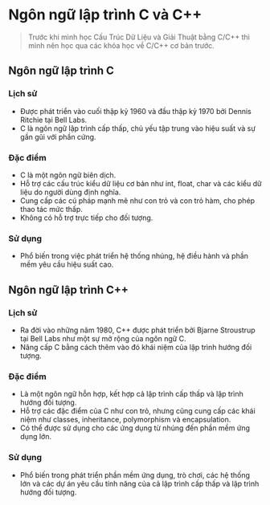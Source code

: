 # Ngôn ngữ lập trình C và C++

>Trước khi mình học Cấu Trúc Dữ Liệu và Giải Thuật bằng C/C++ thì mình nên học qua các khóa học về C/C++ cơ bản trước.

## Ngôn ngữ lập trình C

### Lịch sử
- Được phát triển vào cuối thập kỷ 1960 và đầu thập kỷ 1970 bởi Dennis Ritchie tại Bell Labs.
- C là ngôn ngữ lập trình cấp thấp, chủ yếu tập trung vào hiệu suất và sự gần gũi với phần cứng.

### Đặc điểm
- C là một ngôn ngữ biên dịch.
- Hỗ trợ các cấu trúc kiểu dữ liệu cơ bản như int, float, char và các kiểu dữ liệu do người dùng định nghĩa.
- Cung cấp các cú pháp mạnh mẽ như con trỏ và con trỏ hàm, cho phép thao tác mức thấp.
- Không có hỗ trợ trực tiếp cho đối tượng.

### Sử dụng
- Phổ biến trong việc phát triển hệ thống nhúng, hệ điều hành và phần mềm yêu cầu hiệu suất cao.

## Ngôn ngữ lập trình C++

### Lịch sử
- Ra đời vào những năm 1980, C++ được phát triển bởi Bjarne Stroustrup tại Bell Labs như một sự mở rộng của ngôn ngữ C.
- Nâng cấp C bằng cách thêm vào đó khái niệm của lập trình hướng đối tượng.

### Đặc điểm
- Là một ngôn ngữ hỗn hợp, kết hợp cả lập trình cấp thấp và lập trình hướng đối tượng.
- Hỗ trợ các đặc điểm của C như con trỏ, nhưng cũng cung cấp các khái niệm như classes, inheritance, polymorphism và encapsulation.
- Có thể được sử dụng cho các ứng dụng từ nhúng đến phần mềm ứng dụng lớn.

### Sử dụng
- Phổ biến trong phát triển phần mềm ứng dụng, trò chơi, các hệ thống lớn và các dự án yêu cầu tính năng của cả lập trình cấp thấp và lập trình hướng đối tượng.
